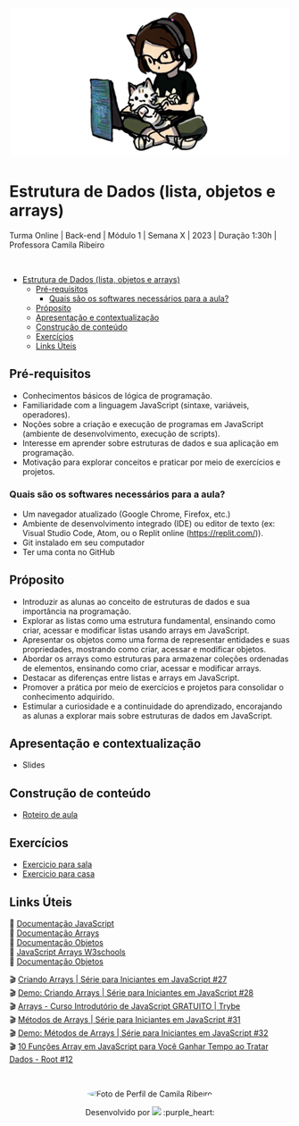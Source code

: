 <h1 align="center">
  <img src="assets/Deva.png" alt="logo deva" width="500">
</h1>

# Estrutura de Dados (lista, objetos e arrays)

Turma Online | Back-end | Módulo 1 | Semana X | 2023 | Duração 1:30h | Professora Camila Ribeiro

</br>

- [Estrutura de Dados (lista, objetos e arrays)](#estrutura-de-dados-lista-objetos-e-arrays)
  - [Pré-requisitos](#pré-requisitos)
    - [Quais são os softwares necessários para a aula?](#quais-são-os-softwares-necessários-para-a-aula)
  - [Próposito](#próposito)
  - [Apresentação e contextualização](#apresentação-e-contextualização)
  - [Construção de conteúdo](#construção-de-conteúdo)
  - [Exercícios](#exercícios)
  - [Links Úteis](#links-úteis)

## Pré-requisitos

- Conhecimentos básicos de lógica de programação.
- Familiaridade com a linguagem JavaScript (sintaxe, variáveis, operadores).
- Noções sobre a criação e execução de programas em JavaScript (ambiente de desenvolvimento, execução de scripts).
- Interesse em aprender sobre estruturas de dados e sua aplicação em programação.
- Motivação para explorar conceitos e praticar por meio de exercícios e projetos.

### Quais são os softwares necessários para a aula?

- Um navegador atualizado (Google Chrome, Firefox, etc.)
- Ambiente de desenvolvimento integrado (IDE) ou editor de texto (ex: Visual Studio Code, Atom, ou o Replit online (https://replit.com/)).
- Git instalado em seu computador
- Ter uma conta no GitHub

## Próposito

- Introduzir as alunas ao conceito de estruturas de dados e sua importância na programação.
- Explorar as listas como uma estrutura fundamental, ensinando como criar, acessar e modificar listas usando arrays em JavaScript.
- Apresentar os objetos como uma forma de representar entidades e suas propriedades, mostrando como criar, acessar e modificar objetos.
- Abordar os arrays como estruturas para armazenar coleções ordenadas de elementos, ensinando como criar, acessar e modificar arrays.
- Destacar as diferenças entre listas e arrays em JavaScript.
- Promover a prática por meio de exercícios e projetos para consolidar o conhecimento adquirido.
- Estimular a curiosidade e a continuidade do aprendizado, encorajando as alunas a explorar mais sobre estruturas de dados em JavaScript.

## Apresentação e contextualização

- Slides

## Construção de conteúdo

- [Roteiro de aula](https://github.com/camisarp/educaDevas-planejamento/blob/main/roteiro.md)

## Exercícios

- [Exercicio para sala](https://github.com/camisarp/educaDevas-planejamento/tree/main/exercicios/para-sala)
- [Exercicio para casa](https://github.com/camisarp/educaDevas-planejamento/tree/main/exercicios/para-casa)

## Links Úteis

📑 [Documentação JavaScript](https://developer.mozilla.org/pt-BR/docs/Web/JavaScript)<br>
📑 [Documentação Arrays](https://developer.mozilla.org/pt-BR/docs/Web/JavaScript/Reference/Global_Objects/Array)<br>
📑 [Documentação Objetos](https://developer.mozilla.org/pt-BR/docs/Learn/JavaScript/Objects)<br>
📑 [JavaScript Arrays W3schools](https://www.w3schools.com/js/js_arrays.asp)<br>
📑 [Documentação Objetos](https://developer.mozilla.org/pt-BR/docs/Learn/JavaScript/Objects)<br>

🎬 [Criando Arrays | Série para Iniciantes em JavaScript #27](https://www.youtube.com/watch?v=rlvD4Umw37U)<br>
🎬 [Demo: Criando Arrays | Série para Iniciantes em JavaScript #28](https://www.youtube.com/watch?v=cR0yZYJ3ePM)<br>
🎬 [Arrays - Curso Introdutório de JavaScript GRATUITO | Trybe](https://www.youtube.com/watch?v=defBuY0nLrc)<br>
🎬 [Métodos de Arrays | Série para Iniciantes em JavaScript #31](https://www.youtube.com/watch?v=Q-mHz5KxLG4)<br>
🎬 [Demo: Métodos de Arrays | Série para Iniciantes em JavaScript #32](https://www.youtube.com/watch?v=NuhV9gaJI-Y&t=295s)<br>
🎬 [10 Funções Array em JavaScript para Você Ganhar Tempo ao Tratar Dados - Root #12](https://www.youtube.com/watch?v=-f5E5Lhocuo)<br>


<br>

<p align="center">
<a>
 <img style="border-radius: 50%;" src="https://user-images.githubusercontent.com/84551213/181837816-99598bea-75fc-4ce9-893e-f90383f972d7.png" width="200px;" alt="Foto de Perfil de Camila Ribeiro"/>
 <br/>
</a>
</p>

<p align="center"> Desenvolvido por <a href="https://www.linkedin.com/in/camila-ribeiro-pinto/" target="_blank"><img src="https://img.shields.io/badge/-Camila_Ribeiro-blue?style=flat-square&logo=Linkedin&logoColor=white&link=https://www.linkedin.com/in/camila-ribeiro-pinto/" target="_blank"></a> :purple_heart: </p>
